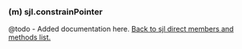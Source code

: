 ### (m) sjl.constrainPointer
@todo - Added documentation here.
[Back to sjl direct members and methods list.](#sjl-direct-members-and-methods)

